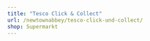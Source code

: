 ```yaml
---
title: "Tesco Click & Collect"
url: /newtownabbey/tesco-click-und-collect/
shop: Supermarkt
---
```

